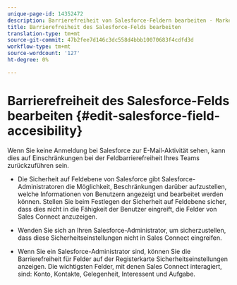 ```yaml
---
unique-page-id: 14352472
description: Barrierefreiheit von Salesforce-Feldern bearbeiten - Marketing-Dokumente - Produktdokumentation
title: Barrierefreiheit des Salesforce-Felds bearbeiten
translation-type: tm+mt
source-git-commit: 47b2fee7d146c3dc558d4bbb10070683f4cdfd3d
workflow-type: tm+mt
source-wordcount: '127'
ht-degree: 0%

---
```



# Barrierefreiheit des Salesforce-Felds bearbeiten {#edit-salesforce-field-accesibility}

Wenn Sie keine Anmeldung bei Salesforce zur E-Mail-Aktivität sehen, kann dies auf Einschränkungen bei der Feldbarrierefreiheit Ihres Teams zurückzuführen sein.

* Die Sicherheit auf Feldebene von Salesforce gibt Salesforce-Administratoren die Möglichkeit, Beschränkungen darüber aufzustellen, welche Informationen von Benutzern angezeigt und bearbeitet werden können. Stellen Sie beim Festlegen der Sicherheit auf Feldebene sicher, dass dies nicht in die Fähigkeit der Benutzer eingreift, die Felder von Sales Connect anzuzeigen.

* Wenden Sie sich an Ihren Salesforce-Administrator, um sicherzustellen, dass diese Sicherheitseinstellungen nicht in Sales Connect eingreifen.

* Wenn Sie ein Salesforce-Administrator sind, können Sie die Barrierefreiheit für Felder auf der Registerkarte Sicherheitseinstellungen anzeigen. Die wichtigsten Felder, mit denen Sales Connect interagiert, sind: Konto, Kontakte, Gelegenheit, Interessent und Aufgabe.

